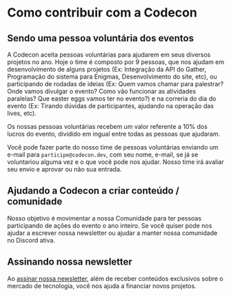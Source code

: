 # Como contribuir com a Codecon

## Sendo uma pessoa voluntária dos eventos

A Codecon aceita pessoas voluntárias para ajudarem em seus diversos projetos no ano. Hoje o time é composto por 9 pessoas, que nos ajudam em desenvolvimento de alguns projetos (Ex: Integração da API do Gather, Programação do sistema para Enigmas, Desenvolvimento do site, etc), ou participando de rodadas de ideias (Ex: Quem vamos chamar para palestrar? Onde vamos divulgar o evento? Como vão funcionar as atividades paralelas? Que easter eggs vamos ter no evento?) e na correria do dia do evento (Ex: Tirando dúvidas de participantes, ajudando na operação das lives, etc).

Os nossas pessoas voluntárias recebem um valor referente a 10% dos lucros do evento, dividido em ingual entre todas as pessoas que ajudaram.

Você pode fazer parte do nosso time de pessoas voluntárias enviando um e-mail para `participe@codecon.dev`, com seu nome, e-mail, se já se voluntariou alguma vez e o que você pode nos ajudar. Nosso time irá avaliar seu envio e aprovar ou não sua entrada.

## Ajudando a Codecon a criar conteúdo / comunidade

Nosso objetivo é movimentar a nossa Comunidade para ter pessoas participando de ações do evento o ano inteiro. Se você quiser pode nos ajudar a escrever nossa newsletter ou ajudar a manter nossa comunidade no Discord ativa.

## Assinando nossa newsletter

Ao [assinar nossa newsletter](https://codecon.substack.com), além de receber conteúdos exclusivos sobre o mercado de tecnologia, você nos ajuda a financiar novos projetos.
